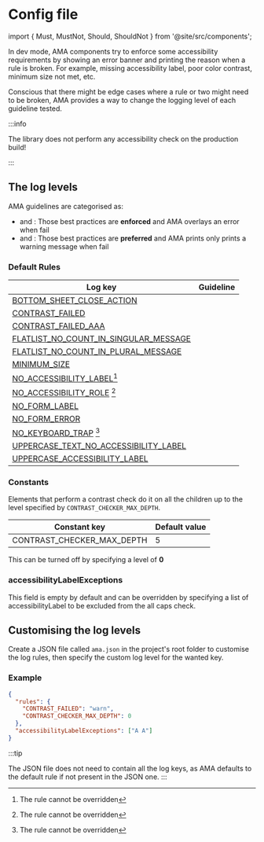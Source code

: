 # Config file

import { Must, MustNot, Should, ShouldNot } from '@site/src/components';

In dev mode, AMA components try to enforce some accessibility requirements by showing an error banner and printing the reason when a rule is broken. For example, missing accessibility label, poor color contrast, minimum size not met, etc.

Conscious that there might be edge cases where a rule or two might need to be broken, AMA provides a way to change the logging level of each guideline tested.

:::info

The library does not perform any accessibility check on the production build!

:::

## The log levels

AMA guidelines are categorised as:

- <Must /> and <MustNot />: Those best practices are <b>enforced</b> and AMA overlays an error when fail
- <Should /> and <ShouldNot />: Those best practices are <b>preferred</b> and AMA prints only prints a warning message when fail

### Default Rules

| Log key                                                               | Guideline   |
|-----------------------------------------------------------------------|-------------|
| [BOTTOM_SHEET_CLOSE_ACTION](../guidelines/bottomsheet)                | <Must />    |
| [CONTRAST_FAILED](../guidelines/contrast)                             | <Must />    |
| [CONTRAST_FAILED_AAA](../guidelines/contrast)                         | <Should />  |
| [FLATLIST_NO_COUNT_IN_SINGULAR_MESSAGE](../guidelines/lists-grids)    | <Should />  |
| [FLATLIST_NO_COUNT_IN_PLURAL_MESSAGE](../guidelines/lists-grids)      | <Must />    |
| [MINIMUM_SIZE](../guidelines/minimum-size.md)                         | <Must />    |
| [NO_ACCESSIBILITY_LABEL](../guidelines/accessibility-label)[^1]       | <Must />    |
| [NO_ACCESSIBILITY_ROLE](../guidelines/accessibility-rol) [^1]         | <Must />    |
| [NO_FORM_LABEL](../guidelines/forms)                                  | <Must />    |
| [NO_FORM_ERROR](../guidelines/forms)                                  | <Must />    |
| [NO_KEYBOARD_TRAP](../guidelines/keyboard-trap.md) [^1]               | <MustNot /> |
| [UPPERCASE_TEXT_NO_ACCESSIBILITY_LABEL](../guidelines/uppercase-text) | <MustNot /> |
| [UPPERCASE_ACCESSIBILITY_LABEL](../guidelines/uppercase-text)         | <MustNot /> |

### Constants

Elements that perform a contrast check do it on all the children up to the level specified by `CONTRAST_CHECKER_MAX_DEPTH`.

| Constant key               | Default value |
|----------------------------|---------------|
| CONTRAST_CHECKER_MAX_DEPTH | 5             |

This can be turned off by specifying a level of **0**

### accessibilityLabelExceptions

This field is empty by default and can be overridden by specifying a list of accessibilityLabel to be excluded from the all caps check.

## Customising the log levels

Create a JSON file called `ama.json` in the project's root folder to customise the log rules, then specify the custom log level for the wanted key.

### Example

```json
{
  "rules": {
    "CONTRAST_FAILED": "warn",
    "CONTRAST_CHECKER_MAX_DEPTH": 0
  },
  "accessibilityLabelExceptions": ["A A"]
}
```

:::tip

The JSON file does not need to contain all the log keys, as AMA defaults to the default rule if not present in the JSON one.
:::

[^1]: The rule cannot be overridden
